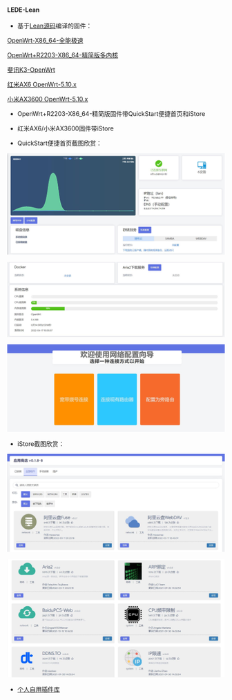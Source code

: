 #### LEDE-Lean

* 基于[Lean源码](https://github.com/coolsnowwolf/lede)编译的固件：

[OpenWrt-X86_64-全能极速](https://www.right.com.cn/forum/thread-4054849-1-1.html)

[OpenWrt+R2203-X86_64-精简版多内核](https://www.right.com.cn/forum/forum.php?mod=viewthread&tid=7182055&page=1&extra=)

[斐讯K3-OpenWrt](https://www.right.com.cn/forum/thread-4052645-1-1.html)

[红米AX6 OpenWrt-5.10.x](https://www.right.com.cn/forum/forum.php?mod=viewthread&tid=6770103&page=1&extra=#pid14665099)

[小米AX3600 OpenWrt-5.10.x](https://www.right.com.cn/forum/forum.php?mod=viewthread&tid=7310044&page=1&extra=#pid15314306)

* OpenWrt+R2203-X86_64-精简版固件带QuickStart便捷首页和iStore

* 红米AX6/小米AX3600固件带iStore

* QuickStart便捷首页截图欣赏：

![jpg](./pic/1.jpg)

![jpg](./pic/2.jpg)

![jpg](./pic/3.jpg)

* iStore截图欣赏：

![jpg](./pic/4.jpg)

![jpg](./pic/5.jpg)

* [个人自用插件库](https://github.com/xiangfeidexiaohuo/openwrt-packages)


